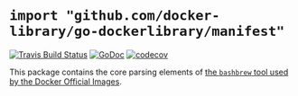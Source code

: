 # `import "github.com/docker-library/go-dockerlibrary/manifest"`

[![Travis Build Status](https://travis-ci.org/docker-library/go-dockerlibrary.svg?branch=master)](https://travis-ci.org/docker-library/go-dockerlibrary) [![GoDoc](https://godoc.org/github.com/docker-library/go-dockerlibrary?status.svg)](https://godoc.org/github.com/docker-library/go-dockerlibrary) [![codecov](https://codecov.io/gh/docker-library/go-dockerlibrary/branch/master/graph/badge.svg)](https://codecov.io/gh/docker-library/go-dockerlibrary)

This package contains the core parsing elements of [the `bashbrew` tool used by the Docker Official Images](https://github.com/docker-library/bashbrew#readme).
